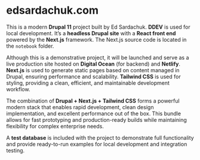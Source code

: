 # edsardachuk.com

This is a modern **Drupal 11** project built by Ed Sardachuk. **DDEV** is used for local development.
It’s a **headless Drupal site** with a **React front end** powered by the **Next.js** framework.
The Next.js source code is located in the `notebook` folder.

Although this is a demonstrative project, it will be launched and serve as a live production site hosted on **Digital Ocean** (for backend) and **Netlify**.
**Next.js** is used to generate static pages based on content managed in Drupal, ensuring performance and scalability.
**Tailwind CSS** is used for styling, providing a clean, efficient, and maintainable development workflow.

The combination of **Drupal + Next.js + Tailwind CSS** forms a powerful modern stack that enables rapid development, clean design implementation, and excellent performance out of the box.
This bundle allows for fast prototyping and production-ready builds while maintaining flexibility for complex enterprise needs.

A **test database** is included with the project to demonstrate full functionality and provide ready-to-run examples for local development and integration testing.
